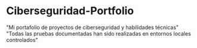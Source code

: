 # Ciberseguridad-Portfolio
"Mi portafolio de proyectos de ciberseguridad y habilidades técnicas"
"Todas las pruebas documentadas han sido realizadas en entornos locales controlados"
